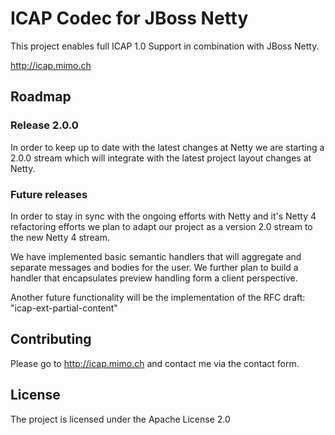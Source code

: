 ICAP Codec for JBoss Netty
=============

This project enables full ICAP 1.0 Support in combination with JBoss Netty.

http://icap.mimo.ch

Roadmap
------------

### Release 2.0.0

In order to keep up to date with the latest changes at Netty we are starting a 2.0.0 stream which will integrate
with the latest project layout changes at Netty.

### Future releases

In order to stay in sync with the ongoing efforts with Netty and it's Netty 4 refactoring efforts
we plan to adapt our project as a version 2.0 stream to the new Netty 4 stream.

We have implemented basic semantic handlers that will aggregate and separate
messages and bodies for the user. We further plan to build a handler that
encapsulates preview handling form a client perspective.

Another future functionality will be the implementation of the RFC draft: "icap-ext-partial-content"

Contributing
------------

Please go to http://icap.mimo.ch and contact me via the contact form.

License
------------

The project is licensed under the Apache License 2.0

